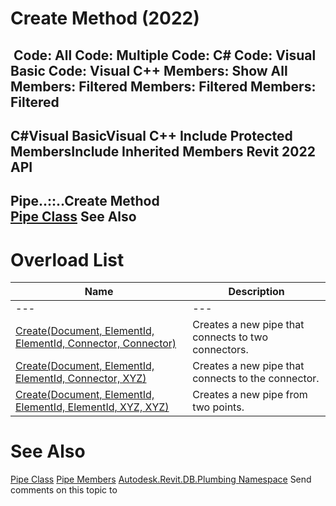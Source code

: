 # Create Method (2022)

﻿
 Code: All Code: Multiple Code: C# Code: Visual Basic Code: Visual C++  Members: Show All Members: Filtered Members: Filtered Members: Filtered   
---  
C#Visual BasicVisual C++
Include Protected MembersInclude Inherited Members
Revit 2022 API  
---  
Pipe..::..Create Method   
[Pipe Class](aa1b8294-c12d-ece0-00af-b17c1f1c9e03.md "Pipe Class") See Also  
---  
# Overload List
| Name | Description |
| --- | --- |
| --- | --- | --- |
| [Create(Document, ElementId, ElementId, Connector, Connector)](705a520c-2546-322a-1b35-b3df66960674.md "Create Method \(Document, ElementId, ElementId, Connector, Connector\)") | Creates a new pipe that connects to two connectors. |
| [Create(Document, ElementId, ElementId, Connector, XYZ)](cd3ebfff-86e1-f101-51ef-6af629dc01d9.md "Create Method \(Document, ElementId, ElementId, Connector, XYZ\)") | Creates a new pipe that connects to the connector. |
| [Create(Document, ElementId, ElementId, ElementId, XYZ, XYZ)](9550265f-5760-3c28-d023-d0373285855b.md "Create Method \(Document, ElementId, ElementId, ElementId, XYZ, XYZ\)") | Creates a new pipe from two points. |

# See Also
[Pipe Class](aa1b8294-c12d-ece0-00af-b17c1f1c9e03.md "Pipe Class")
[Pipe Members](5882a277-cba2-cefa-f5fb-2f43f247b4dc.md "Pipe Members")
[Autodesk.Revit.DB.Plumbing Namespace](cc553597-37c2-fcd9-6025-d904c129c80a.md "Autodesk.Revit.DB.Plumbing Namespace")
Send comments on this topic to 